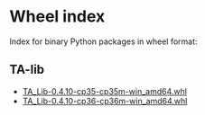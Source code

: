 # Wheel index
Index for binary Python packages in wheel format:

## TA-lib
- [TA_Lib-0.4.10-cp35-cp35m-win_amd64.whl](./TA_Lib-0.4.10-cp35-cp35m-win_amd64.whl)
- [TA_Lib-0.4.10-cp36-cp36m-win_amd64.whl](./TA_Lib-0.4.10-cp36-cp36m-win_amd64.whl)
